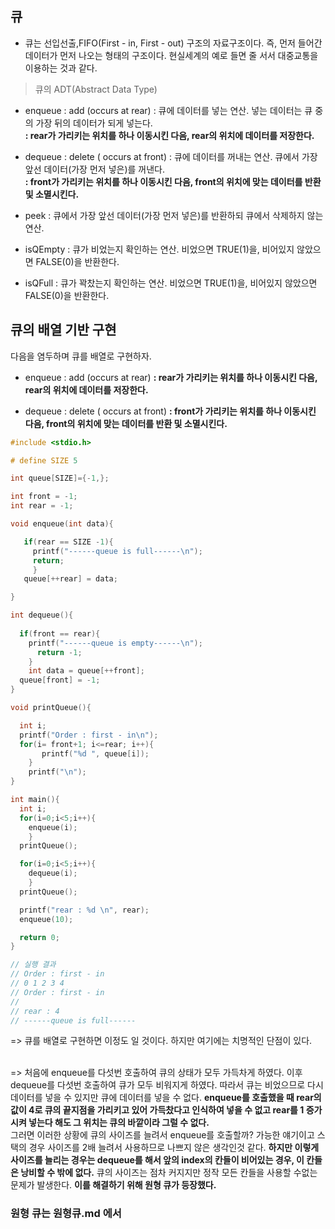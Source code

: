 ## 큐

* 큐는 선입선출,FIFO(First - in, First - out) 구조의 자료구조이다. 즉, 먼저 들어간 데이터가 먼저 나오는 형태의 구조이다. 현실세계의 예로 들면 줄 서서 대중교통을 이용하는 것과 같다.

> 큐의 ADT(Abstract Data Type)  

* enqueue : add (occurs at rear)
: 큐에 데이터를 넣는 연산. 넣는 데이터는 큐 중의 가장 뒤의 데이터가 되게 넣는다.
<br>**: rear가 가리키는 위치를 하나 이동시킨 다음, rear의 위치에 데이터를 저장한다.**

* dequeue : delete ( occurs at front)
: 큐에 데이터를 꺼내는 연산. 큐에서 가장 앞선 데이터(가장 먼저 넣은)를 꺼낸다. 
<br>**: front가 가리키는 위치를 하나 이동시킨 다음, front의 위치에 맞는 데이터를 반환 및 소멸시킨다.**

* peek
: 큐에서 가장 앞선 데이터(가장 먼저 넣은)를 반환하되 큐에서 삭제하지 않는 연산. 

* isQEmpty
: 큐가 비었는지 확인하는 연산. 비었으면 TRUE(1)을, 비어있지 않았으면 FALSE(0)을 반환한다.

* isQFull
: 큐가 꽉찼는지 확인하는 연산. 비었으면 TRUE(1)을, 비어있지 않았으면 FALSE(0)을 반환한다.

## 큐의 배열 기반 구현

다음을 염두하며 큐를 배열로 구현하자. 


* enqueue : add (occurs at rear)
**: rear가 가리키는 위치를 하나 이동시킨 다음, rear의 위치에 데이터를 저장한다.**

* dequeue : delete ( occurs at front)
**: front가 가리키는 위치를 하나 이동시킨 다음, front의 위치에 맞는 데이터를 반환 및 소멸시킨다.**


```c
#include <stdio.h>

# define SIZE 5

int queue[SIZE]={-1,};

int front = -1;
int rear = -1;

void enqueue(int data){

   if(rear == SIZE -1){
     printf("------queue is full------\n");
     return;
	 }
   queue[++rear] = data;

}

int dequeue(){
  
  if(front == rear){
    printf("------queue is empty------\n");
	  return -1;
	}
	int data = queue[++front];
  queue[front] = -1;
}

void printQueue(){

  int i;
  printf("Order : first - in\n");
  for(i= front+1; i<=rear; i++){
	   printf("%d ", queue[i]);
	}
	printf("\n");
}

int main(){
  int i;
  for(i=0;i<5;i++){
    enqueue(i);
	}
  printQueue();

  for(i=0;i<5;i++){
    dequeue(i);
	}
  printQueue();

  printf("rear : %d \n", rear);
  enqueue(10);

  return 0;
}

// 실행 결과
// Order : first - in
// 0 1 2 3 4 
// Order : first - in
// 
// rear : 4 
// ------queue is full------
```
=> 큐를 배열로 구현하면 이정도 일 것이다. 하지만 여기에는 치명적인 단점이 있다.

<br>=> 처음에 enqueue를 다섯번 호출하여 큐의 상태가 모두 가득차게 하였다. 이후 dequeue를 다섯번 호출하여 큐가 모두 비워지게 하였다. 따라서 큐는 비었으므로 다시 데이터를 넣을 수 있지만 큐에 데이터를 넣을 수 없다. **enqueue를 호출했을 때 rear의 값이 4로 큐의 끝지점을 가리키고 있어 가득찼다고 인식하여 넣을 수 없고 rear를 1 증가시켜 넣는다 해도 그 위치는 큐의 바깥이라 그럴 수 없다.**
<br>그러면 이러한 상황에 큐의 사이즈를 늘려서 enqueue를 호출할까? 가능한 얘기이고 스택의 경우 사이즈를 2배 늘려서 사용하므로 나쁘지 않은 생각인것 같다. **하지만 이렇게 사이즈를 늘리는 경우는 dequeue를 해서 앞의 index의 칸들이 비어있는 경우, 이 칸들은 낭비할 수 밖에 없다.** 큐의 사이즈는 점차 커지지만 정작 모든 칸들을 사용할 수없는 문제가 발생한다. **이를 해결하기 위해 원형 큐가 등장했다.**

### 원형 큐는 원형큐.md 에서


